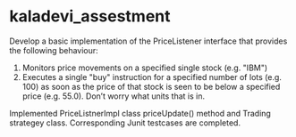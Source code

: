 # kaladevi_assestment
Develop a basic implementation of the PriceListener interface that provides the following behaviour:

1. Monitors price movements on a specified single stock (e.g. "IBM")
1. Executes a single "buy" instruction for a specified number of lots (e.g. 100) as soon as the price of that stock is seen to be below
a specified price (e.g. 55.0). Don’t worry what units that is in.

Implemented PriceListnerImpl class priceUpdate() method and Trading strategey class.
Corresponding Junit testcases are completed.
